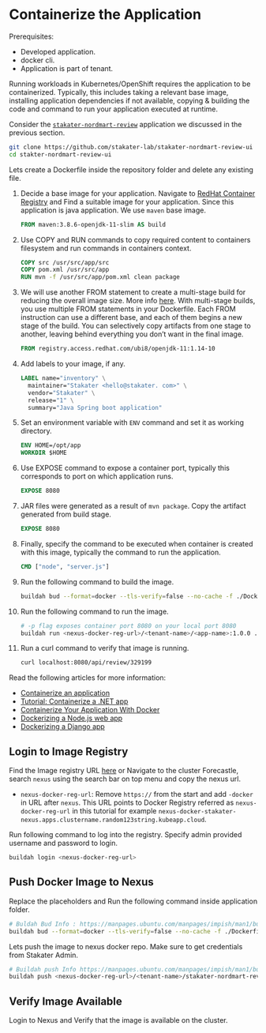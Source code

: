 # Containerize the Application

Prerequisites:

- Developed application.
- docker cli.
- Application is part of tenant.

Running workloads in Kubernetes/OpenShift requires the application to be containerized. Typically, this includes taking a relevant base image, installing application dependencies if not available, copying & building the code and command to run your application executed at runtime.

Consider the [`stakater-nordmart-review`](https://github.com/stakater-lab/stakater-nordmart-review) application we discussed in the previous section.

```sh
git clone https://github.com/stakater-lab/stakater-nordmart-review-ui
cd stakter-nordmart-review-ui
```

Lets create a Dockerfile inside the repository folder and delete any existing file.

  1. Decide a base image for your application. Navigate to [RedHat Container Registry](https://catalog.redhat.com/software/containers/search) and Find a suitable image for your application. Since this application is java application. We use `maven` base image.

        ```Dockerfile
        FROM maven:3.8.6-openjdk-11-slim AS build
        ```

  2. Use COPY and RUN commands to copy required content to containers filesystem and run commands in containers context.

        ```Dockerfile
        COPY src /usr/src/app/src
        COPY pom.xml /usr/src/app
        RUN mvn -f /usr/src/app/pom.xml clean package
        ```

  3. We will use another FROM statement to create a multi-stage build for reducing the overall image size. More info [here](https://docs.docker.com/build/building/multi-stage/). With multi-stage builds, you use multiple FROM statements in your Dockerfile. Each FROM instruction can use a different base, and each of them begins a new stage of the build. You can selectively copy artifacts from one stage to another, leaving behind everything you don’t want in the final image.

        ```Dockerfile
        FROM registry.access.redhat.com/ubi8/openjdk-11:1.14-10
        ```

  4. Add labels to your image, if any.

        ```Dockerfile
        LABEL name="inventory" \
          maintainer="Stakater <hello@stakater. com>" \
          vendor="Stakater" \
          release="1" \
          summary="Java Spring boot application"
        ```

  5. Set an environment variable with `ENV` command and set it as working directory.

        ```Dockerfile
        ENV HOME=/opt/app
        WORKDIR $HOME
        ```

  6. Use EXPOSE command to expose a container port, typically this corresponds to port on which application runs.

        ```Dockerfile
        EXPOSE 8080
        ```

  7. JAR files were generated as a result of `mvn package`. Copy the artifact generated from build stage.

        ```Dockerfile
        EXPOSE 8080
        ```

  8. Finally, specify the command to be executed when container is created with this image, typically the command to run the application.

        ```Dockerfile
        CMD ["node", "server.js"]
        ```

  9. Run the following command to build the image.

        ```sh
        buildah bud --format=docker --tls-verify=false --no-cache -f ./Dockerfile -t <nexus-docker-reg-url>/<tenant-name>/<app-name>:1.0.0 .

        ```

  10. Run the following command to run the image.

        ```sh
        # -p flag exposes container port 8080 on your local port 8080
        buildah run <nexus-docker-reg-url>/<tenant-name>/<app-name>:1.0.0 .
        ```

  11. Run a curl command to verify that image is running.

        ```sh
        curl localhost:8080/api/review/329199
        ```

Read the following articles for more information:

- [Containerize an application](https://docs.docker.com/get-started/02_our_app/)
- [Tutorial: Containerize a .NET app](https://learn.microsoft.com/en-us/dotnet/core/docker/build-container?tabs=linux)
- [Containerize Your Application With Docker](https://towardsdatascience.com/containerize-your-application-with-docker-b0608557441f)
- [Dockerizing a Node.js web app](https://nodejs.org/en/docs/guides/nodejs-docker-webapp)
- [Dockerizing a Django app](https://blog.logrocket.com/dockerizing-django-app)

## Login to Image Registry

Find the Image registry URL [here](../managed-addons/nexus/routes.md) or Navigate to the cluster Forecastle, search `nexus` using the search bar on top menu and copy the nexus url.

- `nexus-docker-reg-url`: Remove `https://` from the start and add `-docker` in URL after `nexus`. This URL points to Docker Registry referred as `nexus-docker-reg-url` in this tutorial for example `nexus-docker-stakater-nexus.apps.clustername.random123string.kubeapp.cloud`.

Run following command to log into the registry. Specify admin provided username and password to login.

```sh
buildah login <nexus-docker-reg-url>
```

## Push Docker Image to Nexus

Replace the placeholders and Run the following command inside application folder.

```sh
# Buldah Bud Info : https://manpages.ubuntu.com/manpages/impish/man1/buildah-bud.1.html
buildah bud --format=docker --tls-verify=false --no-cache -f ./Dockerfile -t <nexus-docker-reg-url>/<tenant-name>/<app-name>:1.0.0 .
```

Lets push the image to nexus docker repo. Make sure to get credentials from Stakater Admin.

```sh
# Buildah push Info https://manpages.ubuntu.com/manpages/impish/man1/buildah-push.1.html
buildah push <nexus-docker-reg-url>/<tenant-name>/stakater-nordmart-review:1.0.0 docker://<nexus-docker-reg-url>/<tenant-name>/stakater-nordmart-review:1.0.0
```

## Verify Image Available

Login to Nexus and Verify that the image is available on the cluster.
